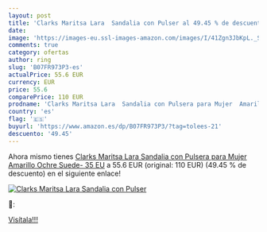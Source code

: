 ```yaml
---
layout: post
title: 'Clarks Maritsa Lara  Sandalia con Pulser al 49.45 % de descuento'
date: 
image: 'https://images-eu.ssl-images-amazon.com/images/I/41Zgn3JbKpL._SL200_.jpg'
comments: true
category: ofertas
author: ring
slug: 'B07FR973P3-es'
actualPrice: 55.6 EUR
currency: EUR
price: 55.6
comparePrice: 110 EUR
prodname: 'Clarks Maritsa Lara  Sandalia con Pulsera para Mujer  Amarillo  Ochre Suede-   35 EU'
country: 'es'
flag: '🇪🇸'
buyurl: 'https://www.amazon.es/dp/B07FR973P3/?tag=tolees-21'
descuento: '49.45'
---
```


Ahora mismo tienes [Clarks Maritsa Lara  Sandalia con Pulsera para Mujer  Amarillo  Ochre Suede-   35 EU](https://www.amazon.es/dp/B07FR973P3/?tag=tolees-21) a 55.6 EUR (original: 110 EUR) (49.45 %  de descuento) en el siguiente enlace!

[![Clarks Maritsa Lara  Sandalia con Pulser](https://images-eu.ssl-images-amazon.com/images/I/41Zgn3JbKpL._SL200_.jpg)](https://www.amazon.es/dp/B07FR973P3/?tag=tolees-21)

🔎:


[Visítala!!!](https://www.amazon.es/dp/B07FR973P3/?tag=tolees-21)
